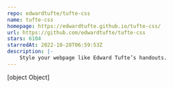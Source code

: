 ```yaml
---
repo: edwardtufte/tufte-css
name: tufte-css
homepage: https://edwardtufte.github.io/tufte-css/
url: https://github.com/edwardtufte/tufte-css
stars: 6104
starredAt: 2022-10-28T06:59:53Z
description: |-
    Style your webpage like Edward Tufte’s handouts.
---
```


[object Object]
